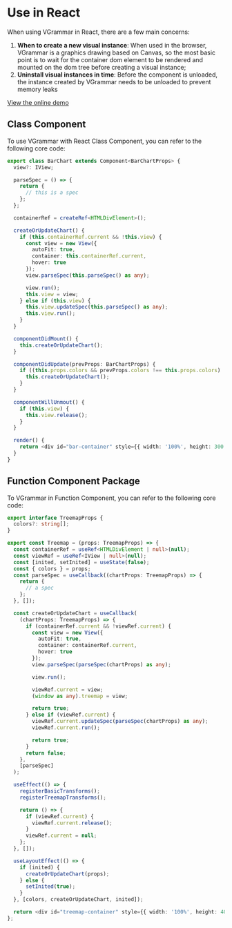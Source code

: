 # Use in React

When using VGrammar in React, there are a few main concerns:

1.  **When to create a new visual instance**: When used in the browser, VGrammar is a graphics drawing based on Canvas, so the most basic point is to wait for the container dom element to be rendered and mounted on the dom tree before creating a visual instance;
2.  **Uninstall visual instances in time**: Before the component is unloaded, the instance created by VGrammar needs to be unloaded to prevent memory leaks

[View the online demo](https://codesandbox.io/s/visactor-vgammar-react-demo-ztq9rc)

## Class Component

To use VGrammar with React Class Component, you can refer to the following core code:

```ts
export class BarChart extends Component<BarChartProps> {
  view?: IView;

  parseSpec = () => {
    return {
      // this is a spec
    };
  };

  containerRef = createRef<HTMLDivElement>();

  createOrUpdateChart() {
    if (this.containerRef.current && !this.view) {
      const view = new View({
        autoFit: true,
        container: this.containerRef.current,
        hover: true
      });
      view.parseSpec(this.parseSpec() as any);

      view.run();
      this.view = view;
    } else if (this.view) {
      this.view.updateSpec(this.parseSpec() as any);
      this.view.run();
    }
  }

  componentDidMount() {
    this.createOrUpdateChart();
  }

  componentDidUpdate(prevProps: BarChartProps) {
    if ((this.props.colors && prevProps.colors !== this.props.colors) || prevProps.data !== this.props.data) {
      this.createOrUpdateChart();
    }
  }

  componentWillUnmout() {
    if (this.view) {
      this.view.release();
    }
  }

  render() {
    return <div id="bar-container" style={{ width: '100%', height: 300 }} ref={this.containerRef} />;
  }
}
```

## Function Component Package

To VGrammar in Function Component, you can refer to the following core code:

```ts
export interface TreemapProps {
  colors?: string[];
}

export const Treemap = (props: TreemapProps) => {
  const containerRef = useRef<HTMLDivElement | null>(null);
  const viewRef = useRef<IView | null>(null);
  const [inited, setInited] = useState(false);
  const { colors } = props;
  const parseSpec = useCallback((chartProps: TreemapProps) => {
    return {
      // a spec
    };
  }, []);

  const createOrUpdateChart = useCallback(
    (chartProps: TreemapProps) => {
      if (containerRef.current && !viewRef.current) {
        const view = new View({
          autoFit: true,
          container: containerRef.current,
          hover: true
        });
        view.parseSpec(parseSpec(chartProps) as any);

        view.run();

        viewRef.current = view;
        (window as any).treemap = view;

        return true;
      } else if (viewRef.current) {
        viewRef.current.updateSpec(parseSpec(chartProps) as any);
        viewRef.current.run();

        return true;
      }
      return false;
    },
    [parseSpec]
  );

  useEffect(() => {
    registerBasicTransforms();
    registerTreemapTransforms();

    return () => {
      if (viewRef.current) {
        viewRef.current.release();
      }
      viewRef.current = null;
    };
  }, []);

  useLayoutEffect(() => {
    if (inited) {
      createOrUpdateChart(props);
    } else {
      setInited(true);
    }
  }, [colors, createOrUpdateChart, inited]);

  return <div id="treemap-container" style={{ width: '100%', height: 400 }} ref={containerRef} />;
};
```
